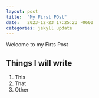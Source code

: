```yaml
---
layout: post
title:  "My First POst"
date:   2023-12-23 17:25:23 -0600
categories: jekyll update
---
```


Welcome to my Firts Post

## Things I will write
1. This 
2. That
3. Other